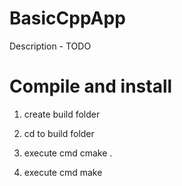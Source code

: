 # BasicCppApp

Description - TODO

# Compile and install

1. create build folder 

2. cd to build folder

3. execute cmd cmake .

4. execute cmd make

 